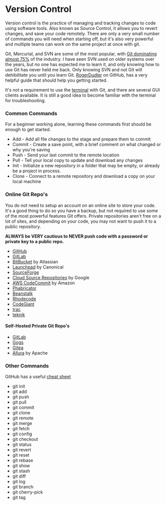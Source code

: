 # Version Control

Version control is the practice of managing and tracking changes to code using software tools. Also known as Source Control, it allows you to revert changes,  and save your code remotely. There are only a very small number of commands you will need when starting off, but it's also very powerful and multiple teams can work on the same project at once with git.

Git, Mercurial, and SVN are some of the most popular, with [Git dominating almost 75%](https://www.openhub.net/repositories/compare) of the industry. I have seen SVN used on older systems over the years, but no one has expected me to learn it, and only knowing how to use Git has never held me back. Only knowing SVN and not Git will dehibilitate you until you learn Git. [RogerDudler](https://rogerdudler.github.io/git-guide/) on GitHub, has a very helpful guide that should help you getting started.

It's not a requirement to use the [terminal](Command_Line.md) with Git, and there are several GUI clients available. It is still a good idea to become familiar with the terminal for troubleshooting.

### Common Commands

For a beginner working alone, learning these commands first should be enough to get started.

* Add - Add all file changes to the stage and prepare them to commit
* Commit - Create a save point, with a brief comment on what changed or why you're saving
* Push - Send your last commit to the remote location
* Pull - Tell your local copy to update and download any changes
* Init - Initialize a new repository in a folder that may be empty, or already be a project in process.
* Clone - Connect to a remote repository and download a copy on your local machine



### Online Git Repo's

You do not need to setup an account on an online site to store your code. It's a good thing to do so you have a backup, but not required to use some of the most powerful features Git offers. Private repositories aren't free on a lot of sites, and depending on your code, you may not want to push it to a public repository. 

**ALWAYS be VERY cautious to NEVER push code with a password or private key to a public repo.**

* [GitHub](https://github.com/)
* [GitLab](https://about.gitlab.com/)
* [BitBucket](https://bitbucket.org/) by Atlassian
* [Launchpad](https://launchpad.net/) by Canonical
* [SourceForge](https://sourceforge.net/)
* [Cloud Source Repositories](https://cloud.google.com/source-repositories) by Google
* [AWS CodeCommit](https://aws.amazon.com/codecommit/) by Amazon
* [Phabricator](https://www.phacility.com/phabricator/)
* [Beanstalk](https://beanstalkapp.com/)
* [Rhodecode](https://rhodecode.com/)
* [CodeGiant](https://codegiant.io/)
* [trac](https://trac.edgewall.org/)
* [teknik](https://www.teknik.io/)

#### Self-Hosted Private Git Repo's
* [GitLab](https://about.gitlab.com/)
* [Gogs](https://gogs.io/)
* [Gitea](https://gitea.io/)
* [Allura](https://allura.apache.org/) by Apache


### Other Commands
GitHub has a useful [cheat sheet](https://education.github.com/git-cheat-sheet-education.pdf) 

- git init
- git add
- git push
- git pull
- git commit
- git clone
- git remote
- git merge
- git fetch
- git config
- git checkout
- git status
- git revert
- git reset
- git rebase
- git show
- git stash
- git diff
- git log
- git branch
- git cherry-pick
- git tag